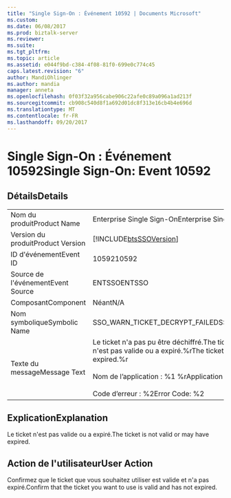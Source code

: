 ```yaml
---
title: "Single Sign-On : Événement 10592 | Documents Microsoft"
ms.custom: 
ms.date: 06/08/2017
ms.prod: biztalk-server
ms.reviewer: 
ms.suite: 
ms.tgt_pltfrm: 
ms.topic: article
ms.assetid: e044f9bd-c384-4f08-81f0-699e0c774c45
caps.latest.revision: "6"
author: MandiOhlinger
ms.author: mandia
manager: anneta
ms.openlocfilehash: 0f03f32a956cabe906c22afe0c89a096a1ad213f
ms.sourcegitcommit: cb908c540d8f1a692d01dc8f313e16cb4b4e696d
ms.translationtype: MT
ms.contentlocale: fr-FR
ms.lasthandoff: 09/20/2017
---
```

# <a name="single-sign-on-event-10592"></a><span data-ttu-id="fe977-102">Single Sign-On : Événement 10592</span><span class="sxs-lookup"><span data-stu-id="fe977-102">Single Sign-On: Event 10592</span></span>
## <a name="details"></a><span data-ttu-id="fe977-103">Détails</span><span class="sxs-lookup"><span data-stu-id="fe977-103">Details</span></span>  
  
|||  
|-|-|  
|<span data-ttu-id="fe977-104">Nom du produit</span><span class="sxs-lookup"><span data-stu-id="fe977-104">Product Name</span></span>|<span data-ttu-id="fe977-105">Enterprise Single Sign-On</span><span class="sxs-lookup"><span data-stu-id="fe977-105">Enterprise Single Sign-On</span></span>|  
|<span data-ttu-id="fe977-106">Version du produit</span><span class="sxs-lookup"><span data-stu-id="fe977-106">Product Version</span></span>|[!INCLUDE[btsSSOVersion](../includes/btsssoversion-md.md)]|  
|<span data-ttu-id="fe977-107">ID d'événement</span><span class="sxs-lookup"><span data-stu-id="fe977-107">Event ID</span></span>|<span data-ttu-id="fe977-108">10592</span><span class="sxs-lookup"><span data-stu-id="fe977-108">10592</span></span>|  
|<span data-ttu-id="fe977-109">Source de l'événement</span><span class="sxs-lookup"><span data-stu-id="fe977-109">Event Source</span></span>|<span data-ttu-id="fe977-110">ENTSSO</span><span class="sxs-lookup"><span data-stu-id="fe977-110">ENTSSO</span></span>|  
|<span data-ttu-id="fe977-111">Composant</span><span class="sxs-lookup"><span data-stu-id="fe977-111">Component</span></span>|<span data-ttu-id="fe977-112">Néant</span><span class="sxs-lookup"><span data-stu-id="fe977-112">N/A</span></span>|  
|<span data-ttu-id="fe977-113">Nom symbolique</span><span class="sxs-lookup"><span data-stu-id="fe977-113">Symbolic Name</span></span>|<span data-ttu-id="fe977-114">SSO_WARN_TICKET_DECRYPT_FAILED</span><span class="sxs-lookup"><span data-stu-id="fe977-114">SSO_WARN_TICKET_DECRYPT_FAILED</span></span>|  
|<span data-ttu-id="fe977-115">Texte du message</span><span class="sxs-lookup"><span data-stu-id="fe977-115">Message Text</span></span>|<span data-ttu-id="fe977-116">Le ticket n'a pas pu être déchiffré.</span><span class="sxs-lookup"><span data-stu-id="fe977-116">The ticket could not be decrypted.</span></span> <span data-ttu-id="fe977-117">Le ticket n'est pas valide ou a expiré.%r</span><span class="sxs-lookup"><span data-stu-id="fe977-117">The ticket is not valid or it may have expired.%r</span></span><br /><br /> <span data-ttu-id="fe977-118">Nom de l’application : %1 %r</span><span class="sxs-lookup"><span data-stu-id="fe977-118">Application Name: %1%r</span></span><br /><br /> <span data-ttu-id="fe977-119">Code d’erreur : %2</span><span class="sxs-lookup"><span data-stu-id="fe977-119">Error Code: %2</span></span>|  
  
## <a name="explanation"></a><span data-ttu-id="fe977-120">Explication</span><span class="sxs-lookup"><span data-stu-id="fe977-120">Explanation</span></span>  
 <span data-ttu-id="fe977-121">Le ticket n'est pas valide ou a expiré.</span><span class="sxs-lookup"><span data-stu-id="fe977-121">The ticket is not valid or may have expired.</span></span>  
  
## <a name="user-action"></a><span data-ttu-id="fe977-122">Action de l'utilisateur</span><span class="sxs-lookup"><span data-stu-id="fe977-122">User Action</span></span>  
 <span data-ttu-id="fe977-123">Confirmez que le ticket que vous souhaitez utiliser est valide et n'a pas expiré.</span><span class="sxs-lookup"><span data-stu-id="fe977-123">Confirm that the ticket you want to use is valid and has not expired.</span></span>